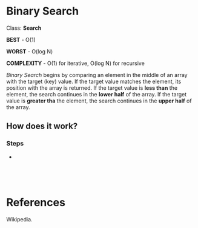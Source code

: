 # Binary Search

Class: **Search**

**BEST** - O(1) 

**WORST** - O(log N) 

**COMPLEXITY** - O(1) for iterative, O(log N) for recursive

*Binary Search* begins by comparing an element in the middle 
of an array with the target (key) value. If the target value 
matches the element, its position with the array is returned. 
If the target value is **less than** the element, the search 
continues in the **lower half** of the array. If the target value 
is **greater tha** the element, the search continues in the **upper 
half** of the array.

## How does it work? 


### Steps 
-

``` java 

``` 
``` go 

``` 
``` swift 

``` 
``` kotlin 

``` 

# References 
Wikipedia. 
